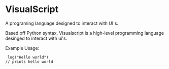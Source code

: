 # VisualScript
A programing language designed to interact with UI's.

Based off Python syntax, Visualscript is a high-level programming language desinged to interact with ui's. 

Example Usage:

     log("Hello world")
    // prints hello world
